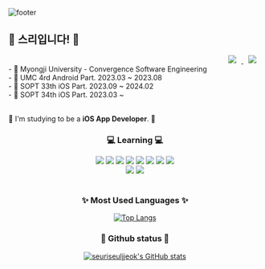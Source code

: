 ![footer](https://capsule-render.vercel.app/api?type=wave&color=auto&height=200&section=footer&text=Hello%20I'm%20Seuri!&fontSize=70)
<div><h2>🐰 스리입니다! 🐰</h2></div>
<div align = right> <a href="https://www.instagram.com/h_overthemoon_/">
    <img 
        src="http://img.shields.io/badge/-Insta-black?style=flat&logo=Instagram&link=https://www.instagram.com/h_overthemoon/"
        style="height : auto; margin-left : 10px; margin-right : 10px;"/>
</a> <a href="mailto:heeseul09@gmail.com">
    <img 
        src="https://img.shields.io/badge/Gmail-000000?style=flat&logo=Gmail&logoColor=white&link=mailto:peony491@naver.com"
        style="height : auto; margin-left : 10px; margin-right : 10px;"/>
</a>
</div>
- 🏫 Myongji University - Convergence Software Engineering <br>
- 🌿 UMC 4rd Android Part. 2023.03 ~ 2023.08 <br>
- 🍏 SOPT 33th iOS Part. 2023.09 ~ 2024.02 <br>
- 🍎 SOPT 34th iOS Part. 2023.03 ~ 
<br>
<br>

🌱 I'm studying to be a <b>iOS App Developer</b>. 🌱 
<br>

<div align=center><h3>💻 Learning 💻</h3>
<div align=center> 
  <img src="https://img.shields.io/badge/Swift-F05138?style=flat&logo=swift&logoColor=white">
  <img src="https://img.shields.io/badge/JAVA-007396?style=flat&logo=java&logoColor=white">
  <img src="https://img.shields.io/badge/Python-3776AB?style=flat&logo=Python&logoColor=white">
  <img src="https://img.shields.io/badge/html5-E34F26?style=flat&logo=html5&logoColor=white">
  <img src="https://img.shields.io/badge/css-1572B6?style=flat&logo=css3&logoColor=white">
  <img src="https://img.shields.io/badge/JavaScript-F7DF1E?style=flat&logo=JavaScript&logoColor=white">  
    <img src="https://img.shields.io/badge/R-276DC3?style=flat&logo=R&logoColor=white">
	<img src="https://img.shields.io/badge/kotlin-7F52FF?style=flat&logo=kotlin&logoColor=white">
  </div>

<div align=center> 
  <img src="https://img.shields.io/badge/github-181717?style=flat&logo=github&logoColor=white">
  <img src="https://img.shields.io/badge/git-F05032?style=flat&logo=git&logoColor=white">
</div>

<br>
<div align=center><h3>✨ Most Used Languages ✨</h3>
 
  [![Top Langs](https://github-readme-stats.vercel.app/api/top-langs/?username=seuriseuljjeok&layout=compact&theme=dracula)](https://github.com/seuriseuljjeok/seuriseuljjeok) 
  
<div align=center><h3>🌺 Github status 🌺</h3>

  
  [![seuriseuljjeok's GitHub stats](https://github-readme-stats.vercel.app/api?username=seuriseuljjeok&theme=dracula&ount_private=true)](https://github.com/seuriseuljjeok/github-readme-stats)


  <!--[![Hits](https://hits.seeyoufarm.com/api/count/incr/badge.svg?url=https%3A%2F%2Fgithub.com%2Fchaerlo127&count_bg=%2379C83D&title_bg=%23555555&icon=&icon_color=%23E7E7E7&title=hits&edge_flat=false)](https://hits.seeyoufarm.com)-->

 </div>
 
